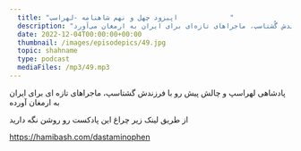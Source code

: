 ```yaml
---
  title: "اپیزود چهل و نهم شاهنامه -لهراسپ             "
  description: "پادشاهی لهراسپ و چالش پیش رو با فرزندش گُشتاسپ، ماجراهای تازه‌ای برای ایران به ارمغان می‌آورد"
  date: 2022-12-04T00:00:00+00:00
  thumbnail: /images/episodepics/49.jpg
  topic: shahname
  type: podcast
  mediaFiles: /mp3/49.mp3
---
```


پادشاهی لهراسپ و چالش پیش رو با فرزندش گشتاسپ، ماجراهای تازه ای
برای ایران به ارمغان آورده


از طریق لینک زیر چراغ این پادکست رو روشن نگه دارید

https://hamibash.com/dastaminophen